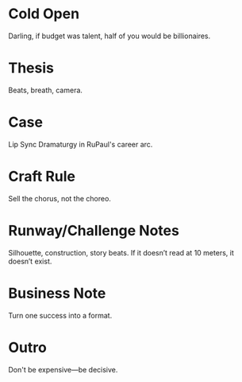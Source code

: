 # Cold Open
Darling, if budget was talent, half of you would be billionaires.

# Thesis
Beats, breath, camera.

# Case
Lip Sync Dramaturgy in RuPaul's career arc.

# Craft Rule
Sell the chorus, not the choreo.

# Runway/Challenge Notes
Silhouette, construction, story beats. If it doesn’t read at 10 meters, it doesn’t exist.

# Business Note
Turn one success into a format.

# Outro
Don't be expensive—be decisive.
